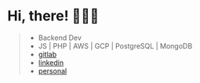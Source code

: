 # Hi, there! 👨🏽‍💻

>
>  - Backend Dev
>  - JS | PHP | AWS | GCP | PostgreSQL | MongoDB
>  - [gitlab](www.gitlab.com/clopez12)
>  - [linkedin](https://www.linkedin.com/in/celopez12)
>  - [personal](https://clopez7.github.io)
